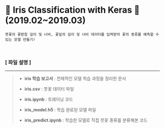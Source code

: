 # 👊 Iris Classification with Keras 👊 (2019.02~2019.03)

```
붓꽃의 꽃받침 길이 및 너비, 꽃잎의 길이 및 너비 데이터를 입력받아 꽃의 종류를 예측할 수 있는 모델 만들기!
```

<br />

### **[ 파일 설명 ]**
___
>- **iris 학습 보고서** : 전체적인 모델 학습 과정을 정리한 문서
>
>- **iris.csv** : 붓꽃 데이터 파일
>
>- **iris.ipynb** : 트레이닝 코드
>
>- **iris_model.h5** : 학습 완료된 모델 파일
>
>- **iris_predict.ipynb** : 학습한 모델로 직접 붓꽃 종류를 분류해본 코드